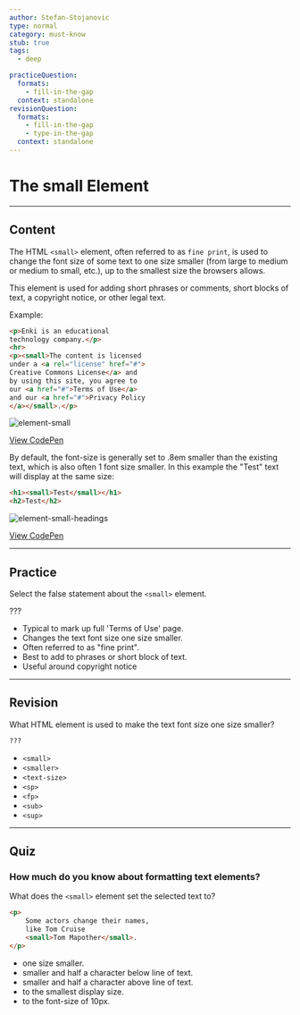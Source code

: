 ```yaml
---
author: Stefan-Stojanovic
type: normal
category: must-know
stub: true
tags:
  - deep

practiceQuestion:
  formats:
    - fill-in-the-gap
  context: standalone
revisionQuestion:
  formats:
    - fill-in-the-gap
    - type-in-the-gap
  context: standalone
---
```


# The small Element


---

## Content

The HTML `<small>` element, often referred to as `fine print`, is used to change the font size of some text to one size smaller (from large to medium or medium to small, etc.), up to the smallest size the browsers allows.

This element is used for adding short phrases or comments, short blocks of text, a copyright notice, or other legal text.

Example:

```html
<p>Enki is an educational
technology company.</p>
<hr>
<p><small>The content is licensed
under a <a rel="license" href="#">
Creative Commons License</a> and
by using this site, you agree to
our <a href="#">Terms of Use</a>
and our <a href="#">Privacy Policy
</a></small>.</p>
```

![element-small](https://img.enkipro.com/b0573ea0cf9a0892fa04ba2a89e33e74.png)

[View CodePen](https://codepen.io/enkidevs/pen/NBdxNX)

By default, the font-size is generally set to .8em smaller than the existing text, which is also often 1 font size smaller. In this example the "Test" text will display at the same size:

```html
<h1><small>Test</small></h1>
<h2>Test</h2>
```

![element-small-headings](https://img.enkipro.com/cac1b9b3c383f1b63b28402071d23f7a.png)

[View CodePen](https://codepen.io/enkidevs/pen/OwWMbj)


---

## Practice

Select the false statement about the `<small>` element.

???

- Typical to mark up full 'Terms of Use' page.
- Changes the text font size one size smaller.
- Often referred to as "fine print".
- Best to add to phrases or short block of text.
- Useful around copyright notice


---

## Revision

What HTML element is used to make the text font size one size smaller?

```html
???
```

- `<small>`
- `<smaller>`
- `<text-size>`
- `<sp>`
- `<fp>`
- `<sub>`
- `<sup>`


---

## Quiz

### How much do you know about formatting text elements?


What does the `<small>` element set the selected text to?

```html
<p>
    Some actors change their names,
    like Tom Cruise
    <small>Tom Mapother</small>.
</p>
```

- one size smaller.
- smaller and half a character below line of text.
- smaller and half a character above line of text.
- to the smallest display size.
- to the font-size of 10px.
